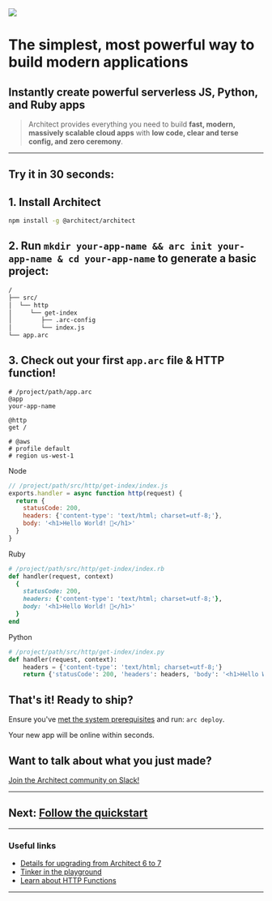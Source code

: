 <img src="/_static/architect-logo-500b@2x.png" id=main-logo>

# The simplest, most powerful way to build modern applications

## Instantly create powerful serverless JS, Python, and Ruby apps

> Architect provides everything you need to build **fast, modern, massively scalable cloud apps** with **low code, clear and terse config, and zero ceremony**.

---

## Try it in 30 seconds:

## 1. Install Architect

```bash
npm install -g @architect/architect
```


## 2. Run `mkdir your-app-name && arc init your-app-name & cd your-app-name` to generate a basic project:

```bash
/
├── src/
│  └── http
│     └── get-index
│        ├── .arc-config
│        └── index.js
└── app.arc
```

## 3. Check out your first `app.arc` file & HTTP function!

```arc
# /project/path/app.arc
@app
your-app-name

@http
get /

# @aws
# profile default
# region us-west-1
```

<section class="code-examples">

Node

```javascript
// /project/path/src/http/get-index/index.js
exports.handler = async function http(request) {
  return {
    statusCode: 200,
    headers: {'content-type': 'text/html; charset=utf-8;'},
    body: '<h1>Hello World! 🎉</h1>'
  }
}
```

Ruby

```ruby
# /project/path/src/http/get-index/index.rb
def handler(request, context)
  {
    statusCode: 200,
    headers: {'content-type': 'text/html; charset=utf-8;'},
    body: '<h1>Hello World! 🎉</h1>'
  }
end
```

Python

```python
# /project/path/src/http/get-index/index.py
def handler(request, context):
    headers = {'content-type': 'text/html; charset=utf-8;'}
    return {'statusCode': 200, 'headers': headers, 'body': '<h1>Hello World! 🎉</h1>'}
```

</section>

## That's it! Ready to ship?

Ensure you've [met the system prerequisites](/quickstart) and run: `arc deploy`.

Your new app will be online within seconds.


## Want to talk about what you just made?

[Join the Architect community on Slack!](https://join.slack.com/t/architecture-as-text/shared_invite/MjE2MzU4Nzg0NTY1LTE1MDA2NzgyMzYtODE2NzRkOGRmYw)

---
## Next: [Follow the quickstart](/quickstart)
---

### Useful links
- [Details for upgrading from Architect 6 to 7](/guides/upgrade)
- [Tinker in the playground](/playground)
- [Learn about HTTP Functions](/primitives/http)
---
